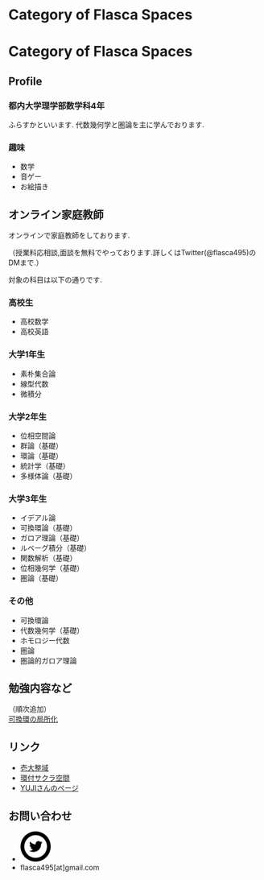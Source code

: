 # Category of Flasca Spaces
<h1>Category of Flasca Spaces</h1>

<h2>Profile</h2>
<h3>都内大学理学部数学科4年</h3>
ふらすかといいます. 代数幾何学と圏論を主に学んでおります.


<h3>趣味</h3>
<ul>
<li>数学</li>
<li> 音ゲー</li>
<li>お絵描き</li>
</ul>



<h2>オンライン家庭教師</h2>
オンラインで家庭教師をしております. <p>
（授業料応相談,面談を無料でやっております.詳しくは<a ref="twitter.com/flasca495">Twitter(@flasca495)</a>のDMまで.）<p>

対象の科目は以下の通りです. <p>
<h3>高校生</h3>
<ul>
<li>高校数学</li>
<li>高校英語</li>
</ul>

<h3>大学1年生</h3>
<ul>
<li>素朴集合論</li>
<li>線型代数</li>
<li>微積分</li>
</ul>

<h3>大学2年生</h3>
<ul>
<li>位相空間論</li>
<li>群論（基礎）</li>
<li>環論（基礎）</li>
<li>統計学（基礎）</li>
<li>多様体論（基礎）</li>
</ul>

<h3>大学3年生</h3>
<ul>
<li>イデアル論</li>
<li>可換環論（基礎）</li>
<li>ガロア理論（基礎）</li>
<li>ルベーグ積分（基礎）</li>
<li>関数解析（基礎）</li>
<li>位相幾何学（基礎）</li>
<li>圏論（基礎）</li>
</ul>

<h3>その他</h3>
<ul>
<li>可換環論</li>
<li>代数幾何学（基礎）</li>
<li>ホモロジー代数</li>
<li>圏論</li>
<li>圏論的ガロア理論</li>
  
</ul>

<h2>勉強内容など</h2>
（順次追加）
<body> 
  <div class="home-content wrapper">
    <a class="botton" href="localization.pdf">可換環の局所化</a>
</body>

<h2>リンク</h2>
<ul>
<li> <a href="http://alg-d.com">壱大整域</a> </li>
<li> <a href="http://ringed-sakura.space">環付サクラ空間</a> </li>
<li> <a href="https://yuji-tomo.web.app">YUJIさんのページ</a> </li>
</ul>

<h2>お問い合わせ</h2>
<ul> 
<li> <a href=twitter.com/flasca495/>
<img class="toiawase-icon"
     src="twitter.svg"
     alt="お問い合わせ"
     width="60px"
     height="60px"></a>
</li>
<li>flasca495[at]gmail.com</li>
</ul>




